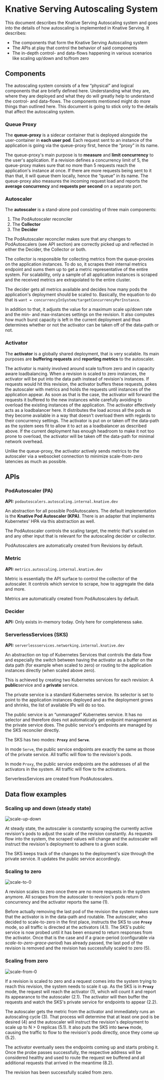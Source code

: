 # Knative Serving Autoscaling System

This document describes the Knative Serving Autoscaling system and goes into the
details of how autoscaling is implemented in Knative Serving. It describes:

- The components that form the Knative Serving Autoscaling system
- The APIs at play that control the behavior of said components
- The in-depth control- and data-flows happening in various scenarios like
  scaling up/down and to/from zero

## Components

The autoscaling system consists of a few “physical” and logical components that
are briefly defined here. Understanding what they are, where they are deployed
and what they do will greatly help to understand the control- and data-flows.
The components mentioned might do more things than outlined here. This document
is going to stick only to the details that affect the autoscaling system.

### Queue Proxy

The **queue-proxy** is a sidecar container that is deployed alongside the
user-container in **each user pod**. Each request sent to an instance of the
application is going via the queue-proxy first, hence the “proxy” in its name.

The queue-proxy's main purpose is to **measure** and **limit concurrency** to
the user's application. If a revision defines a concurrency limit of 5, the
queue-proxy makes sure that no more than 5 requests reach the application's
instance at once. If there are more requests being sent to it than that, it will
queue them locally, hence the “queue” in its name. The queue-proxy also measures
the incoming request load and reports the **average concurrency** and **requests
per second** on a separate port.

### Autoscaler

The **autoscaler** is a stand-alone pod consisting of three main components:

1. The PodAutoscaler reconciler
2. The **Collector**
3. The **Decider**

The PodAutoscaler reconciler makes sure that any changes to PodAutoscalers (see
API section) are correctly picked up and reflected in either the Decider, the
Collector or both.

The collector is responsible for collecting metrics from the queue-proxies on
the application instances. To do so, it scrapes their internal metrics endpoint
and sums them up to get a metric representative of the entire system. For
scalability, only a sample of all application instances is scraped and the
received metrics are extrapolated to the entire cluster.

The decider gets all metrics available and decides how many pods the
application's deployment should be scaled to. Basically, the equation to do that
is `want = concurrencyInSystem/targetConcurrencyPerInstance`.

In addition to that, it adjusts the value for a maximum scale up/down rate and
the min- and max-instances settings on the revision. It also computes how much
burst capacity is left in the current deployment and thus determines whether or
not the activator can be taken off of the data-path or not.

### Activator

The **activator** is a globally shared deployment, that is very scalable. Its
main purposes are **buffering requests** and **reporting metrics** to the
autoscaler.

The activator is mainly involved around scale to/from zero and in capacity aware
loadbalancing. When a revision is scaled to zero instances, the activator will
be put into the data path instead of revision's instances. If requests would hit
this revision, the activator buffers these requests, pokes the autoscaler with
metrics and holds the requests until instances of the application appear. As
soon as that is the case, the activator will forward the requests it buffered to
the new instances while carefully avoiding to overload the existing instances of
the application. The activator effectively acts as a loadbalancer here. It
distributes the load across all the pods as they become available in a way that
doesn't overload them with regards to their concurrency settings. The activator
is put on or taken off the data-path as the system sees fit to allow it to act
as a loadbalancer as described above. If the current deployment has enough
headroom to make it not too prone to overload, the activator will be taken off
the data-path for minimal network overhead.

Unlike the queue-proxy, the activator actively sends metrics to the autoscaler
via a websocket connection to minimize scale-from-zero latencies as much as
possible.

## APIs

### PodAutoscaler (PA)

**API:** `podautoscalers.autoscaling.internal.knative.dev`

An abstraction for all possible PodAutoscalers. The default implementation is
the **Knative Pod Autoscaler (KPA)**. There is an adapter that implements
Kubernetes' HPA via this abstraction as well.

The PodAutoscaler controls the scaling target, the metric that's scaled on and
any other input that is relevant for the autoscaling decider or collector.

PodAutoscalers are automatically created from Revisions by default.

### Metric

**API:** `metrics.autoscaling.internal.knative.dev`

Metric is essentially the API surface to control the collector of the
autoscaler. It controls which service to scrape, how to aggregate the data and
more.

Metrics are automatically created from PodAutoscalers by default.

### Decider

**API:** Only exists in-memory today. Only here for completeness sake.

### ServerlessServices (SKS)

**API:** `serverlessservices.networking.internal.knative.dev`

An abstraction on top of Kubernetes Services that controls the data flow and
especially the switch between having the activator as a buffer on the data path
(for example when scaled to zero) or routing to the application instances
directly (when scaled above zero).

This is achieved by creating two Kubernetes services for each revision: A
**public**service and a **private** service.

The private service is a standard Kubernetes service. Its selector is set to
point to the application instances deployed and as the deployment grows and
shrinks, the list of available IPs will do so too.

The public service is an “unmanaged” Kubernetes service. It has no selector and
therefore does not automatically get endpoint management as the private service
does. The public service's endpoints are managed by the SKS reconciler directly.

The SKS has two modes: **`Proxy`** and **`Serve`**.

In mode `Serve`, the public service endpoints are exactly the same as those of
the private service. All traffic will flow to the revision's pods.

In mode `Proxy`, the public service endpoints are the addresses of all the
activators in the system. All traffic will flow to the activators.

ServerlessServices are created from PodAutoscalers.

## Data flow examples

<!-- Editable versions of the diagrams below are in the Knative shared drive in Scaling/images -->

### Scaling up and down (steady state)

![scale-up-down](images/scale-up-down.png)

At steady state, the autoscaler is constantly scraping the currently active
revision's pods to adjust the scale of the revision constantly. As requests flow
into the system, the scraped values will change and the autoscaler will instruct
the revision's deployment to adhere to a given scale.

The SKS keeps track of the changes to the deployment's size through the private
service. It updates the public service accordingly.

### Scaling to zero

![scale-to-0](images/scale-to-0.png)

A revision scales to zero once there are no more requests in the system anymore.
All scrapes from the autoscaler to revision's pods return 0 concurrency and the
activator reports the same (1).

Before actually removing the last pod of the revision the system makes sure that
the activator is in the data-path and routable. The autoscaler, who decided to
scale-to-zero in the first place, instructs the SKS to use **`Proxy`** mode, so
all traffic is directed at the activators (4.1). The SKS's public service is now
probed until it has been ensured to return responses from the activator. Once
that is the case and if a grace-period (configurable via
_scale-to-zero-grace-period_) has already passed, the last pod of the revision
is removed and the revision has successfully scaled to zero (5).

### Scaling from zero

![scale-from-0](images/scale-from-0.png)

If a revision is scaled to zero and a request comes into the system trying to
reach this revision, the system needs to scale it up. As the SKS is in
**`Proxy`** mode, the request will reach the activator (1), which will count it
and report its appearance to the autoscaler (2.1). The activator will then
buffer the requests and watch the SKS's private service for endpoints to appear
(2.2).

The autoscaler gets the metric from the activator and immediately runs an
autoscaling cycle (3). That process will determine that at least one pod is be
desired (4) and the autoscaler will instruct the revision's deployment to scale
up to N > 0 replicas (5.1). It also puts the SKS into **`Serve`** mode, causing
the traffic to flow to the revision's pods directly, once they come up (5.2).

The activator eventually sees the endpoints coming up and starts probing it.
Once the probe passes successfully, the respective address will be considered
healthy and used to route the request we buffered and all additional requests
that arrived in the meantime (8.2).

The revision has been successfully scaled from zero.
